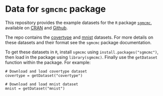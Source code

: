 # Data for `sgmcmc` package

This repository provides the example datasets for the `R` package [`sgmcmc`](https://stor-i.github.io/sgmcmc/), available on [CRAN](https://cran.r-project.org/web/packages/sgmcmc) and [Github](https://github.com/STOR-i/sgmcmc).

The repo contains the [covertype](https://www.csie.ntu.edu.tw/~cjlin/libsvmtools/datasets/binary.html) and [mnist](http://yann.lecun.com/exdb/mnist/) datasets. For more details on these datasets and their format see the `sgmcmc` package documentation. 

To get these datasets in `R`, install `sgmcmc` using `install.packages("sgmcmc")`, then load in the package using `library(sgmcmc)`. Finally use the `getDataset` function within the package. For example:
```
# Download and load covertype dataset
covertype = getDataset("covertype")

# Download and load mnist dataset
mnist = getDataset("mnist")
```
